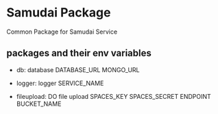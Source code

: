 # Samudai Package

Common Package for Samudai Service

## packages and their env variables

- db: database
DATABASE_URL
MONGO_URL

- logger: logger
SERVICE_NAME

- fileupload: DO file upload
SPACES_KEY
SPACES_SECRET
ENDPOINT
BUCKET_NAME
